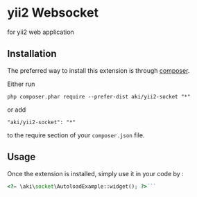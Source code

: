 yii2 Websocket
==============
for yii2 web application

Installation
------------

The preferred way to install this extension is through [composer](http://getcomposer.org/download/).

Either run

```
php composer.phar require --prefer-dist aki/yii2-socket "*"
```

or add

```
"aki/yii2-socket": "*"
```

to the require section of your `composer.json` file.


Usage
-----

Once the extension is installed, simply use it in your code by  :

```php
<?= \aki\socket\AutoloadExample::widget(); ?>```